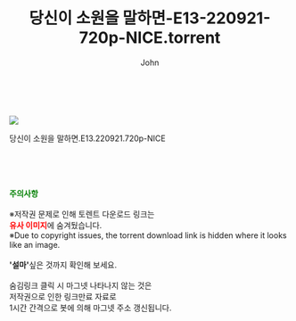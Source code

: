 ﻿---
layout: post
title:  "    당신이 소원을 말하면-E13-220921-720p-NICE.torrent"
author: John
categories: [ 드라마 ]
tags: [  ]
image: https://torrentrj54.com/uploadfile/full/160624f581b3a5ecbe8a67382de5fb866c41a738.jpg 
description: "    당신이 소원을 말하면-E13-220921-720p-NICE torrent 정보 공유"
toc: true
toc_sticky: true
---

<br>
<p><img src="https://torrentrj54.com/uploadfile/full/160624f581b3a5ecbe8a67382de5fb866c41a738.jpg"/></p>
 당신이 소원을 말하면.E13.220921.720p-NICE  
    
<br><br><br>
<p data-ke-size="size16"><b><span style="color: green;">주의사항</span></b><br /><br />※저작권 문제로 인해 토렌트 다운로드 링크는<br /><b><span style="color: red;">유사 이미지</span></b>에 숨겨뒀습니다.<br />※Due to copyright issues, the torrent download link is hidden where it looks like an image.<br /><br /><b>'설마'</b>싶은 것까지 확인해 보세요.<br /><br />숨김링크 클릭 시 마그넷 나타나지 않는 것은<br />저작권으로 인한 링크만료 자료로<br />1시간 간격으로 봇에 의해 마그넷 주소 갱신됩니다.</p>
